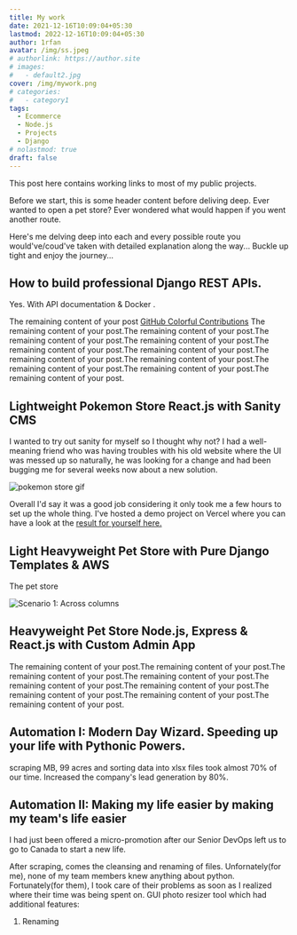 ```yaml
---
title: My work
date: 2021-12-16T10:09:04+05:30
lastmod: 2022-12-16T10:09:04+05:30
author: 1rfan
avatar: /img/ss.jpeg
# authorlink: https://author.site
# images:
#   - default2.jpg
cover: /img/mywork.png
# categories:
#   - category1
tags:
  - Ecommerce
  - Node.js
  - Projects
  - Django
# nolastmod: true
draft: false
---
```


This post here contains working links to most of my public projects.

<!--more-->

Before we start, this is some header content before deliving deep.
Ever wanted to open a pet store? Ever wondered what would happen if you went another route.

Here's me delving deep into each and every possible route you would've/coud've taken with detailed explanation along the way... Buckle up tight and enjoy the journey...

## How to build professional Django REST APIs.

Yes. With API documentation & Docker .

The remaining content of your post [GitHub Colorful Contributions](https://github.com/g1eny0ung/github-colorful-contributions-graph)
The remaining content of your post.The remaining content of your post.The remaining content of your post.The remaining content of your post.The remaining content of your post.The remaining content of your post.The remaining content of your post.The remaining content of your post.The remaining content of your post.The remaining content of your post.The remaining content of your post.

## Lightweight Pokemon Store React.js with Sanity CMS

I wanted to try out sanity for myself so I thought why not? I had a well-meaning friend who was having troubles with his old website where the UI was messed up so naturally, he was looking for a change and had been bugging me for several weeks now about a new solution.

![pokemon store gif](/img/pokgif.gif)



Overall I'd say it was a good job considering it only took me a few hours to set up the whole thing.
I've hosted a demo project on Vercel where you can have a look at the [result for yourself here.](https://sanity-spa.vercel.app/)


## Light Heavyweight Pet Store with Pure Django Templates & AWS

The pet store

![Scenario 1: Across columns](/img/default2.jpg)

## Heavyweight Pet Store Node.js, Express & React.js with Custom Admin App

The remaining content of your post.The remaining content of your post.The remaining content of your post.The remaining content of your post.The remaining content of your post.The remaining content of your post.The remaining content of your post.The remaining content of your post.The remaining content of your post.

## Automation I: Modern Day Wizard. Speeding up your life with Pythonic Powers.

scraping MB, 99 acres and sorting data into xlsx files took almost 70% of our time.
Increased the company's lead generation by 80%.

## Automation II: Making my life easier by making my team's life easier

I had just been offered a micro-promotion after our Senior DevOps left us to go to Canada to start a new life.

After scraping, comes the cleansing and renaming of files. Unfornately(for me), none of my team members knew anything about python. Fortunately(for them), I took care of their problems as soon as I realized where their time was being spent on.
GUI photo resizer tool which had additional features:

1. Renaming
